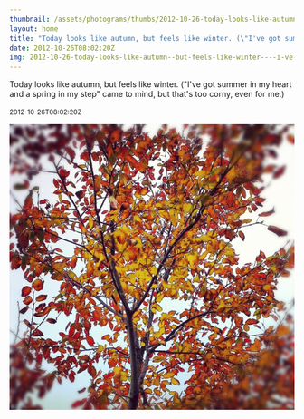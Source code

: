 ```yaml
---
thumbnail: /assets/photograms/thumbs/2012-10-26-today-looks-like-autumn--but-feels-like-winter----i-ve-got-summer-in-my-heart-and-a-spring-in-my-step--came-to-mind--but-that-s-too-corny--even-for-me--.jpg
layout: home
title: "Today looks like autumn, but feels like winter. (\"I've got summer in my heart and a spring in my step\" came to mind, but that's too corny, even for me.)"
date: 2012-10-26T08:02:20Z
img: 2012-10-26-today-looks-like-autumn--but-feels-like-winter----i-ve-got-summer-in-my-heart-and-a-spring-in-my-step--came-to-mind--but-that-s-too-corny--even-for-me--.jpg
---
```


Today looks like autumn, but feels like winter. ("I've got summer in my heart and a spring in my step" came to mind, but that's too corny, even for me.)

<small>2012-10-26T08:02:20Z</small>

![Today looks like autumn, but feels like winter. ("I've got summer in my heart and a spring in my step" came to mind, but that's too corny, even for me.)](/assets/photograms/original/2012-10-26-today-looks-like-autumn--but-feels-like-winter----i-ve-got-summer-in-my-heart-and-a-spring-in-my-step--came-to-mind--but-that-s-too-corny--even-for-me--.jpg)
